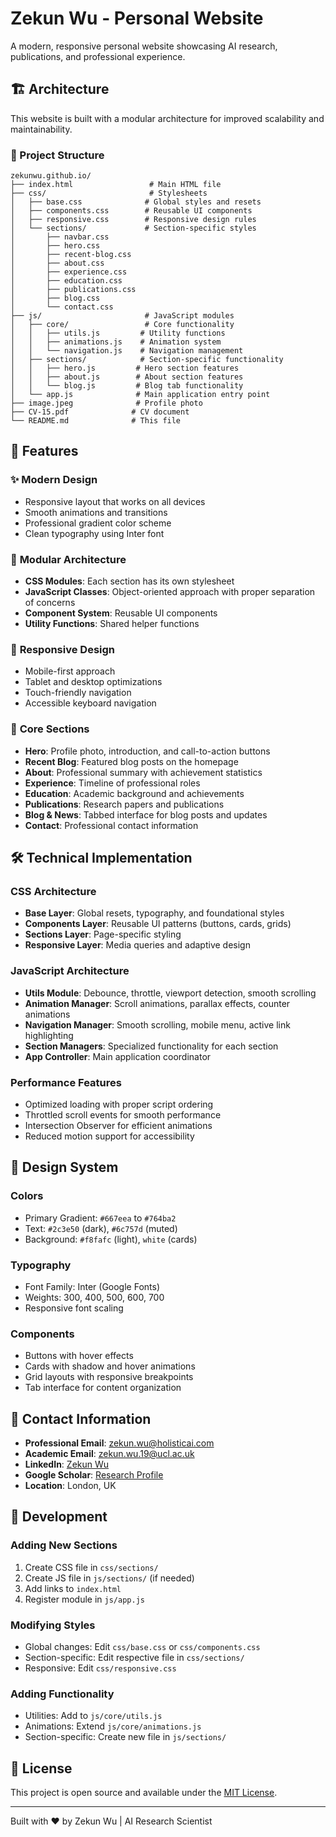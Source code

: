# Zekun Wu - Personal Website

A modern, responsive personal website showcasing AI research, publications, and professional experience.

## 🏗️ Architecture

This website is built with a modular architecture for improved scalability and maintainability.

### 📁 Project Structure

```
zekunwu.github.io/
├── index.html                 # Main HTML file
├── css/                       # Stylesheets
│   ├── base.css              # Global styles and resets
│   ├── components.css        # Reusable UI components
│   ├── responsive.css        # Responsive design rules
│   └── sections/             # Section-specific styles
│       ├── navbar.css
│       ├── hero.css
│       ├── recent-blog.css
│       ├── about.css
│       ├── experience.css
│       ├── education.css
│       ├── publications.css
│       ├── blog.css
│       └── contact.css
├── js/                       # JavaScript modules
│   ├── core/                 # Core functionality
│   │   ├── utils.js         # Utility functions
│   │   ├── animations.js    # Animation system
│   │   └── navigation.js    # Navigation management
│   ├── sections/            # Section-specific functionality
│   │   ├── hero.js         # Hero section features
│   │   ├── about.js        # About section features
│   │   └── blog.js         # Blog tab functionality
│   └── app.js              # Main application entry point
├── image.jpeg              # Profile photo
├── CV-15.pdf              # CV document
└── README.md              # This file
```

## 🚀 Features

### ✨ **Modern Design**

- Responsive layout that works on all devices
- Smooth animations and transitions
- Professional gradient color scheme
- Clean typography using Inter font

### 🧩 **Modular Architecture**

- **CSS Modules**: Each section has its own stylesheet
- **JavaScript Classes**: Object-oriented approach with proper separation of concerns
- **Component System**: Reusable UI components
- **Utility Functions**: Shared helper functions

### 📱 **Responsive Design**

- Mobile-first approach
- Tablet and desktop optimizations
- Touch-friendly navigation
- Accessible keyboard navigation

### 🎯 **Core Sections**

- **Hero**: Profile photo, introduction, and call-to-action buttons
- **Recent Blog**: Featured blog posts on the homepage
- **About**: Professional summary with achievement statistics
- **Experience**: Timeline of professional roles
- **Education**: Academic background and achievements
- **Publications**: Research papers and publications
- **Blog & News**: Tabbed interface for blog posts and updates
- **Contact**: Professional contact information

## 🛠️ Technical Implementation

### **CSS Architecture**

- **Base Layer**: Global resets, typography, and foundational styles
- **Components Layer**: Reusable UI patterns (buttons, cards, grids)
- **Sections Layer**: Page-specific styling
- **Responsive Layer**: Media queries and adaptive design

### **JavaScript Architecture**

- **Utils Module**: Debounce, throttle, viewport detection, smooth scrolling
- **Animation Manager**: Scroll animations, parallax effects, counter animations
- **Navigation Manager**: Smooth scrolling, mobile menu, active link highlighting
- **Section Managers**: Specialized functionality for each section
- **App Controller**: Main application coordinator

### **Performance Features**

- Optimized loading with proper script ordering
- Throttled scroll events for smooth performance
- Intersection Observer for efficient animations
- Reduced motion support for accessibility

## 🎨 Design System

### **Colors**

- Primary Gradient: `#667eea` to `#764ba2`
- Text: `#2c3e50` (dark), `#6c757d` (muted)
- Background: `#f8fafc` (light), `white` (cards)

### **Typography**

- Font Family: Inter (Google Fonts)
- Weights: 300, 400, 500, 600, 700
- Responsive font scaling

### **Components**

- Buttons with hover effects
- Cards with shadow and hover animations
- Grid layouts with responsive breakpoints
- Tab interface for content organization

## 📧 Contact Information

- **Professional Email**: zekun.wu@holisticai.com
- **Academic Email**: zekun.wu.19@ucl.ac.uk
- **LinkedIn**: [Zekun Wu](https://www.linkedin.com/in/zekun-wu-a8b5b8195/)
- **Google Scholar**: [Research Profile](https://scholar.google.com/citations?user=your-id)
- **Location**: London, UK

## 🔧 Development

### **Adding New Sections**

1. Create CSS file in `css/sections/`
2. Create JS file in `js/sections/` (if needed)
3. Add links to `index.html`
4. Register module in `js/app.js`

### **Modifying Styles**

- Global changes: Edit `css/base.css` or `css/components.css`
- Section-specific: Edit respective file in `css/sections/`
- Responsive: Edit `css/responsive.css`

### **Adding Functionality**

- Utilities: Add to `js/core/utils.js`
- Animations: Extend `js/core/animations.js`
- Section-specific: Create new file in `js/sections/`

## 📄 License

This project is open source and available under the [MIT License](LICENSE).

---

Built with ❤️ by Zekun Wu | AI Research Scientist
